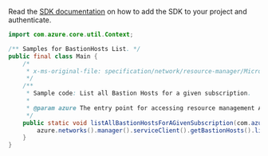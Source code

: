 Read the [SDK documentation](https://github.com/Azure/azure-sdk-for-java/blob/azure-resourcemanager_2.11.0/sdk/resourcemanager/azure-resourcemanager/README.md) on how to add the SDK to your project and authenticate.

```java
import com.azure.core.util.Context;

/** Samples for BastionHosts List. */
public final class Main {
    /*
     * x-ms-original-file: specification/network/resource-manager/Microsoft.Network/stable/2021-05-01/examples/BastionHostListBySubscription.json
     */
    /**
     * Sample code: List all Bastion Hosts for a given subscription.
     *
     * @param azure The entry point for accessing resource management APIs in Azure.
     */
    public static void listAllBastionHostsForAGivenSubscription(com.azure.resourcemanager.AzureResourceManager azure) {
        azure.networks().manager().serviceClient().getBastionHosts().list(Context.NONE);
    }
}
```
